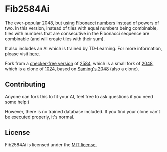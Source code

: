 # Fib2584Ai

The ever-popular 2048, but using [Fibonacci numbers](//en.wikipedia.org/wiki/Fibonacci_number) instead of powers of two. In this version, instead of tiles with equal numbers being combinable, tiles with numbers that are consecutive in the Fibonacci sequence are combinable (and will create tiles with their sum).

It also includes an AI which is trained by TD-Learning. For more information, please visit [here](//cerement.github.io/pages/Fib2584AI.html).

Fork from a [checker-free version](//oxguy3.github.io/2048-Fibonacci/) of [2584](//joshlf13.github.io/2048-Fibonacci/), which is a small fork of [2048](//gabrielecirulli.github.io/2048/), which is a clone of [1024](https://play.google.com/store/apps/details?id=com.veewo.a1024), based on [Saming's 2048](http://saming.fr/p/2048/) (also a clone).

## Contributing
Anyone can fork this to fit your AI, feel free to ask questions if you need some help:)

However, there is no trained database included. If you find your clone can't be executed properly, it's normal.

## License
Fib2584Ai is licensed under the [MIT license.](//voicecrystal.lionfree.net/Others/Fib2584/LICENSE.txt)
